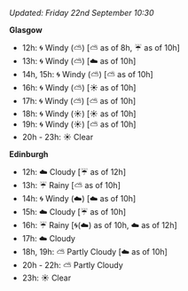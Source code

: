 *Updated: Friday 22nd September 10:30*

**Glasgow**

* 12h: :cyclone: Windy (:partly_sunny:) [:partly_sunny: as of 8h, :umbrella: as of 10h]
* 13h: :cyclone: Windy (:partly_sunny:) [:cloud: as of 10h]
* 14h, 15h: :cyclone: Windy (:partly_sunny:) [:partly_sunny: as of 10h]
* 16h: :cyclone: Windy (:partly_sunny:) [:sunny: as of 10h]
* 17h: :cyclone: Windy (:partly_sunny:) [:partly_sunny: as of 10h]
* 18h: :cyclone: Windy (:sunny:) [:sunny: as of 10h]
* 19h: :cyclone: Windy (:sunny:) [:partly_sunny: as of 10h]
* 20h - 23h: :sunny: Clear

**Edinburgh**

* 12h: :cloud: Cloudy [:umbrella: as of 12h]
* 13h: :umbrella: Rainy [:partly_sunny: as of 10h]
* 14h: :cyclone: Windy (:cloud:) [:cloud: as of 10h]
* 15h: :cloud: Cloudy [:umbrella: as of 10h]
* 16h: :umbrella: Rainy [:cyclone:(:cloud:) as of 10h, :cloud: as of 12h]
* 17h: :cloud: Cloudy
* 18h, 19h: :partly_sunny: Partly Cloudy [:cloud: as of 10h]
* 20h - 22h: :partly_sunny: Partly Cloudy
* 23h: :sunny: Clear
